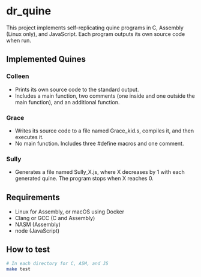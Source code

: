 # dr_quine

This project implements self-replicating quine programs in C, Assembly (Linux only), and JavaScript. Each program outputs its own source code when run.

## Implemented Quines

### Colleen

- Prints its own source code to the standard output.
- Includes a main function, two comments (one inside and one outside the main function), and an additional function.

### Grace

- Writes its source code to a file named Grace_kid.s, compiles it, and then executes it.
- No main function. Includes three #define macros and one comment.

### Sully

- Generates a file named Sully_X.js, where X decreases by 1 with each generated quine. The program stops when X reaches 0.

## Requirements

- Linux for Assembly, or macOS using Docker
- Clang or GCC (C and Assembly)
- NASM (Assembly)
- node (JavaScript)



## How to test

```bash
# In each directory for C, ASM, and JS
make test
```
